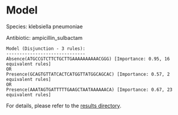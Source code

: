 
# Model

Species: klebsiella pneumoniae

Antibiotic: ampicillin_sulbactam

```
Model (Disjunction - 3 rules):
------------------------------
Absence(ATGCCGTCTTCTGCTTGAAAAAAAAAACGGG) [Importance: 0.95, 16 equivalent rules]
OR
Presence(GCAGTGTTATCACTCATGGTTATGGCAGCAC) [Importance: 0.57, 2 equivalent rules]
OR
Presence(AAATAGTGATTTTTGAAGCTAATAAAAAACA) [Importance: 0.67, 23 equivalent rules]

```

For details, please refer to the [results directory](../../../../../results/scm_b/klebsiella+pneumoniae/ampicillin_sulbactam/repeat_4/).

